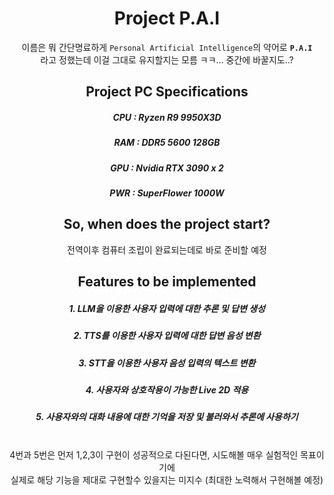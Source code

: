 <div align="center">


Project P.A.I
======

이름은 뭐 간단명료하게 `Personal Artificial Intelligence`의 약어로 **`P.A.I`**
<br>
라고 정했는데 이걸 그대로 유지할지는 모름 ㅋㅋ... 중간에 바꿀지도..?
<br>

Project PC Specifications
-
<h5> CPU : Ryzen R9 9950X3D</h5>
<h5> RAM : DDR5 5600 128GB</h5>
<h5> GPU : Nvidia RTX 3090 x 2</h5>
<h5> PWR : SuperFlower 1000W</h5>

So, when does the project start?
-
전역이후 컴퓨터 조립이 완료되는데로 바로 준비할 예정

Features to be implemented
-
<h5>1. LLM을 이용한 사용자 입력에 대한 추론 및 답변 생성</h5>
<h5>2. TTS를 이용한 사용자 입력에 대한 답변 음성 변환</h5>
<h5>3. STT을 이용한 사용자 음성 입력의 텍스트 변환</h5>
<h5>4. 사용자와 상호작용이 가능한 Live 2D 적용</h5>
<h5>5. 사용자와의 대화 내용에 대한 기억을 저장 및 불러와서 추론에 사용하기</h5>
<br>
4번과 5번은 먼저 1,2,3이 구현이 성공적으로 다된다면, 시도해볼 매우 실험적인 목표이기에
<br>
실제로 해당 기능을 제대로 구현할수 있을지는 미지수 (최대한 노력해서 구현해볼 예정)
